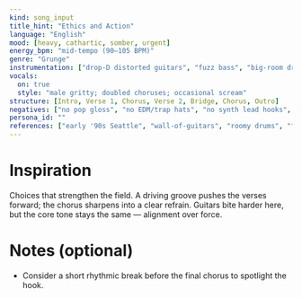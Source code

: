 ```yaml
---
kind: song_input
title_hint: "Ethics and Action"
language: "English"
mood: [heavy, cathartic, somber, urgent]
energy_bpm: "mid‑tempo (90–105 BPM)"
genre: "Grunge"
instrumentation: ["drop‑D distorted guitars", "fuzz bass", "big‑room drums", "room mics + tape‑ish saturation", "feedback swells"]
vocals:
  on: true
  style: "male gritty; doubled choruses; occasional scream"
structure: [Intro, Verse 1, Chorus, Verse 2, Bridge, Chorus, Outro]
negatives: ["no pop gloss", "no EDM/trap hats", "no synth lead hooks", "no auto‑tune shine"]
persona_id: ""
references: ["early '90s Seattle", "wall‑of‑guitars", "roomy drums", "feedback textures"]
---
```


# Inspiration

Choices that strengthen the field. A driving groove pushes the verses forward; the chorus sharpens into a clear refrain. Guitars bite harder here, but the core tone stays the same — alignment over force.

# Notes (optional)

- Consider a short rhythmic break before the final chorus to spotlight the hook.

